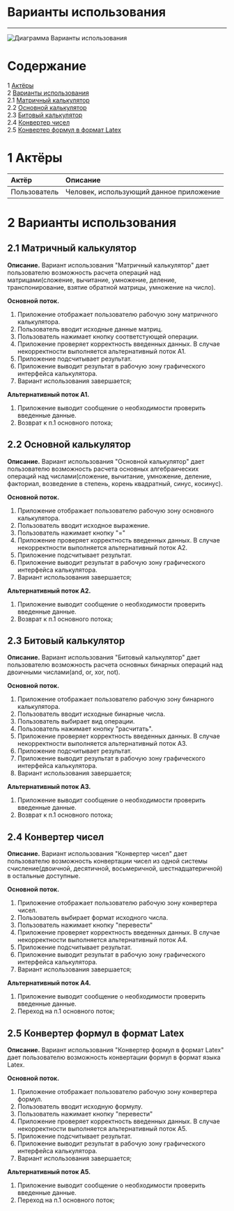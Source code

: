 ﻿# Варианты использования
---

![Диаграмма Варианты использования](https://github.com/MilenaVysotskaya650502/Calculator/blob/master/Documentation/Diagrams/UseCase/use_case.png)

# Содержание
1 [Актёры](#1) <br>
2 [Варианты использования](#2) <br>
  2.1 [Матричный калькулятор](#2.1) <br>
  2.2 [Основной калькулятор](#2.2) <br>
  2.3 [Битовый калькулятор](#2.3) <br>
  2.4 [Конвертер чисел](#2.4) <br>
  2.5 [Конвертер формул в формат Latex](#2.4) <br>
  
<a name="1"/>

# 1 Актёры

| Актёр | Описание |
|:--|:--|
| Пользователь | Человек, использующий данное приложение |

<a name="2"/>

# 2 Варианты использования

<a name="2.1"/>

## 2.1 Матричный калькулятор

**Описание.** Вариант использования "Матричный калькулятор" дает пользователю возможность расчета операций над матрицами(сложение, вычитание, умножение, деление, транспонирование, взятие обратной матрицы, умножение на число).

**Основной поток.**
1. Приложение отображает пользователю рабочую зону матричного калькулятора.
2. Пользователь вводит исходные данные матриц.
3. Пользователь нажимает кнопку соответстующей операции.
4. Приложение проверяет корректность введенных данных. В случае некорректности выполняется альтернативный поток А1.
5. Приложение подсчитывает результат.
6. Приложение выводит результат в рабочую зону графического интерфейса калькулятора.
7. Вариант использования завершается;

**Альтернативный поток А1.**
1. Приложение выводит сообщение о необходимости проверить введенные данные.
2. Возврат к п.1 основного потока;

<a name="2.2"/>

## 2.2 Основной калькулятор

**Описание.** Вариант использования "Основной калькулятор" дает пользователю возможность расчета основных алгебраических операций над числами(сложение, вычитание, умножение, деление, факториал, возведение в степень, корень квадратный, синус, косинус).

**Основной поток.**
1. Приложение отображает пользователю рабочую зону основного калькулятора.
2. Пользователь вводит исходное выражение.
3. Пользователь нажимает кнопку "="
4. Приложение проверяет корректность введенных данных. В случае некорректности выполняется альтернативный поток А2.
5. Приложение подсчитывает результат.
6. Приложение выводит результат в рабочую зону графического интерфейса калькулятора.
7. Вариант использования завершается;

**Альтернативный поток А2.**
1. Приложение выводит сообщение о необходимости проверить введенные данные.
2. Возврат к п.1 основного потока;

<a name="2.3"/>

## 2.3 Битовый калькулятор

**Описание.** Вариант использования "Битовый калькулятор" дает пользователю возможность расчета основных бинарных операций над двоичными числами(and, or, xor, not).

**Основной поток.**
1. Приложение отображает пользователю рабочую зону бинарного калькулятора.
2. Пользователь вводит исходные бинарные числа.
3. Пользователь выбирает вид операции.
4. Пользователь нажимает кнопку "расчитать".
5. Приложение проверяет корректность введенных данных. В случае некорректности выполняется альтернативный поток А3.
6. Приложение подсчитывает результат.
7. Приложение выводит результат в рабочую зону графического интерфейса калькулятора.
8. Вариант использования завершается;

**Альтернативный поток А3.**
1. Приложение выводит сообщение о необходимости проверить введенные данные.
2. Возврат к п.1 основного потока;

<a name="2.4"/>

## 2.4 Конвертер чисел

**Описание.**  Вариант использования "Конвертер чисел" дает пользователю возможность конвертации чисел из одной системы счисление(двоичной, десятичной, восьмеричной, шестнадцатеричной) в остальные доступные.

**Основной поток.**
1. Приложение отображает пользователю рабочую зону конвертера чисел.
2. Пользователь выбирает формат исходного числа.
3. Пользователь нажимает кнопку "перевести"
4. Приложение проверяет корректность введенных данных. В случае некорректности выполняется альтернативный поток А4.
5. Приложение подсчитывает результат.
6. Приложение выводит результат в рабочую зону графического интерфейса калькулятора.
7. Вариант использования завершается;

**Альтернативный поток А4.**
1. Приложение выводит сообщение о необходимости проверить введенные данные.
2. Переход на п.1 основного поток;

## 2.5 Конвертер формул в формат Latex

**Описание.**  Вариант использования "Конвертер формул в формат Latex" дает пользователю возможность конвертации формул в формат языка Latex.

**Основной поток.**
1. Приложение отображает пользователю рабочую зону конвертера формул.
2. Пользователь вводит исходную формулу.
3. Пользователь нажимает кнопку "перевести"
4. Приложение проверяет корректность введенных данных. В случае некорректности выполняется альтернативный поток А5.
5. Приложение подсчитывает результат.
6. Приложение выводит результат в рабочую зону графического интерфейса калькулятора.
7. Вариант использования завершается;

**Альтернативный поток А5.**
1. Приложение выводит сообщение о необходимости проверить введенные данные.
2. Переход на п.1 основного поток;

